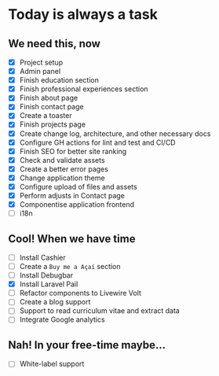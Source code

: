 # Today is always a task

## We need this, now

- [x] Project setup
- [x] Admin panel
- [x] Finish education section
- [x] Finish professional experiences section
- [x] Finish about page
- [x] Finish contact page
- [x] Create a toaster
- [x] Finish projects page
- [x] Create change log, architecture, and other necessary docs
- [x] Configure GH actions for lint and test and CI/CD
- [x] Finish SEO for better site ranking
- [x] Check and validate assets
- [x] Create a better error pages
- [x] Change application theme
- [x] Configure upload of files and assets
- [x] Perform adjusts in Contact page
- [x] Componentise application frontend
- [ ] i18n

## Cool! When we have time

- [ ] Install Cashier
- [ ] Create a `Buy me a Açaí` section
- [ ] Install Debugbar
- [x] Install Laravel Pail
- [ ] Refactor components to Livewire Volt
- [ ] Create a blog support
- [ ] Support to read curriculum vitae and extract data
- [ ] Integrate Google analytics

## Nah! In your free-time maybe...

- [ ] White-label support

